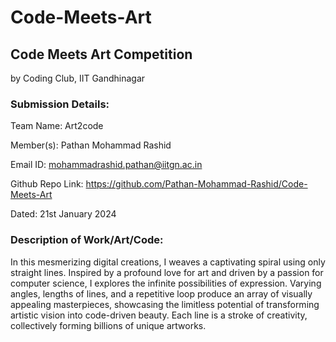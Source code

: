 # Code-Meets-Art

## Code Meets Art Competition 
by Coding Club, IIT Gandhinagar


### Submission Details:


Team Name: Art2code

Member(s): Pathan Mohammad Rashid

Email ID: mohammadrashid.pathan@iitgn.ac.in

Github Repo Link: https://github.com/Pathan-Mohammad-Rashid/Code-Meets-Art

Dated: 21st January 2024


### Description of Work/Art/Code:
In this mesmerizing digital creations, I weaves a captivating spiral using only straight lines. Inspired by a profound love for art and driven by a passion for computer science, I explores the infinite possibilities of expression. Varying angles, lengths of lines, and a repetitive loop produce an array of visually appealing masterpieces, showcasing the limitless potential of transforming artistic vision into code-driven beauty. Each line is a stroke of creativity, collectively forming billions of unique artworks.
